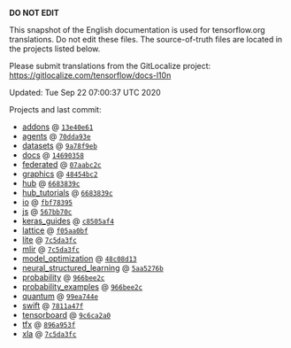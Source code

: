 __DO NOT EDIT__

This snapshot of the English documentation is used for tensorflow.org
translations. Do not edit these files. The source-of-truth files are located in
the projects listed below.

Please submit translations from the GitLocalize project: https://gitlocalize.com/tensorflow/docs-l10n

Updated: Tue Sep 22 07:00:37 UTC 2020

Projects and last commit:

- [addons](https://github.com/tensorflow/addons/tree/master/docs) @ <a href='https://github.com/tensorflow/addons/commit/13e40e613df3ead8f190258b273aeccaff05dedc'><code>13e40e61</code></a>
- [agents](https://github.com/tensorflow/agents/tree/master/docs) @ <a href='https://github.com/tensorflow/agents/commit/70dda93ee892f669d7325c4b8f00241d8ec75760'><code>70dda93e</code></a>
- [datasets](https://github.com/tensorflow/datasets/tree/master/docs) @ <a href='https://github.com/tensorflow/datasets/commit/9a78f9eba3ce2ca2d69083b1de33e98722e08ef7'><code>9a78f9eb</code></a>
- [docs](https://github.com/tensorflow/docs/tree/master/site/en) @ <a href='https://github.com/tensorflow/docs/commit/146903589e869081cce7006f160331ea5837418c'><code>14690358</code></a>
- [federated](https://github.com/tensorflow/federated/tree/master/docs) @ <a href='https://github.com/tensorflow/federated/commit/07aabc2c11cbd485db9a30bcef7b292374803e76'><code>07aabc2c</code></a>
- [graphics](https://github.com/tensorflow/graphics/tree/master/tensorflow_graphics/g3doc) @ <a href='https://github.com/tensorflow/graphics/commit/48454bc297e4b7b59e1fac8b4cc92058e1d7642e'><code>48454bc2</code></a>
- [hub](https://github.com/tensorflow/hub/tree/master/docs) @ <a href='https://github.com/tensorflow/hub/commit/6683839c6a1c913c3bd8be26f60a140b6a714ba6'><code>6683839c</code></a>
- [hub_tutorials](https://github.com/tensorflow/hub/tree/master/examples/colab) @ <a href='https://github.com/tensorflow/hub/commit/6683839c6a1c913c3bd8be26f60a140b6a714ba6'><code>6683839c</code></a>
- [io](https://github.com/tensorflow/io/tree/master/docs) @ <a href='https://github.com/tensorflow/io/commit/fbf7839599c56de22497ca04b6808156fd0f0b04'><code>fbf78395</code></a>
- [js](https://github.com/tensorflow/tfjs-website/tree/master/docs) @ <a href='https://github.com/tensorflow/tfjs-website/commit/567bb70c360e7785d460f9fff6a2863fb9b977b4'><code>567bb70c</code></a>
- [keras_guides](https://github.com/keras-team/keras-io/tree/master/tf) @ <a href='https://github.com/keras-team/keras-io/commit/c8505af4457d1fa076beabcd453d24734b993b3a'><code>c8505af4</code></a>
- [lattice](https://github.com/tensorflow/lattice/tree/master/docs) @ <a href='https://github.com/tensorflow/lattice/commit/f05aa0bf2e85756f7a5f49f1378f0d1e428bea2d'><code>f05aa0bf</code></a>
- [lite](https://github.com/tensorflow/tensorflow/tree/master/tensorflow/lite/g3doc) @ <a href='https://github.com/tensorflow/tensorflow/commit/7c5da3fce1fb1ff5437d6fc11f52e5ece91ac3e2'><code>7c5da3fc</code></a>
- [mlir](https://github.com/tensorflow/tensorflow/tree/master/tensorflow/compiler/mlir/g3doc) @ <a href='https://github.com/tensorflow/tensorflow/commit/7c5da3fce1fb1ff5437d6fc11f52e5ece91ac3e2'><code>7c5da3fc</code></a>
- [model_optimization](https://github.com/tensorflow/model-optimization/tree/master/tensorflow_model_optimization/g3doc) @ <a href='https://github.com/tensorflow/model-optimization/commit/48c08d13629ff062ce1720d53a035bbfa0331b83'><code>48c08d13</code></a>
- [neural_structured_learning](https://github.com/tensorflow/neural-structured-learning/tree/master/g3doc) @ <a href='https://github.com/tensorflow/neural-structured-learning/commit/5aa5276be40c70347c1aef76d7774e3f16572085'><code>5aa5276b</code></a>
- [probability](https://github.com/tensorflow/probability/tree/master/tensorflow_probability/g3doc) @ <a href='https://github.com/tensorflow/probability/commit/966bee2cf8245b0b5fe57ae923d6678b6555a641'><code>966bee2c</code></a>
- [probability_examples](https://github.com/tensorflow/probability/tree/master/tensorflow_probability/examples/jupyter_notebooks) @ <a href='https://github.com/tensorflow/probability/commit/966bee2cf8245b0b5fe57ae923d6678b6555a641'><code>966bee2c</code></a>
- [quantum](https://github.com/tensorflow/quantum/tree/master/docs) @ <a href='https://github.com/tensorflow/quantum/commit/99ea744eec0b7f01a23eabaa70789cca6d6c0169'><code>99ea744e</code></a>
- [swift](https://github.com/tensorflow/swift/tree/master/docs/site) @ <a href='https://github.com/tensorflow/swift/commit/7811a47f833f944982f6dc04301413854d76953b'><code>7811a47f</code></a>
- [tensorboard](https://github.com/tensorflow/tensorboard/tree/master/docs) @ <a href='https://github.com/tensorflow/tensorboard/commit/9c6ca2a08cd9e3166df0ae294eec96b06604ab0c'><code>9c6ca2a0</code></a>
- [tfx](https://github.com/tensorflow/tfx/tree/master/docs) @ <a href='https://github.com/tensorflow/tfx/commit/896a953f3c18a9200f863542c1a009768f4b411e'><code>896a953f</code></a>
- [xla](https://github.com/tensorflow/tensorflow/tree/master/tensorflow/compiler/xla/g3doc) @ <a href='https://github.com/tensorflow/tensorflow/commit/7c5da3fce1fb1ff5437d6fc11f52e5ece91ac3e2'><code>7c5da3fc</code></a>

